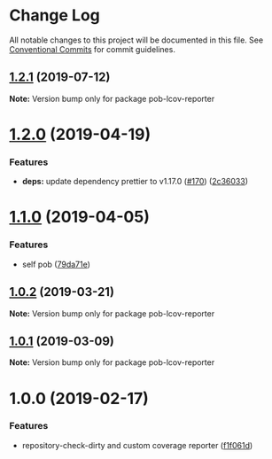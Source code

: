 # Change Log

All notable changes to this project will be documented in this file.
See [Conventional Commits](https://conventionalcommits.org) for commit guidelines.

## [1.2.1](https://github.com/christophehurpeau/pob/compare/pob-lcov-reporter@1.2.0...pob-lcov-reporter@1.2.1) (2019-07-12)

**Note:** Version bump only for package pob-lcov-reporter





# [1.2.0](https://github.com/christophehurpeau/pob/compare/pob-lcov-reporter@1.1.0...pob-lcov-reporter@1.2.0) (2019-04-19)


### Features

* **deps:** update dependency prettier to v1.17.0 ([#170](https://github.com/christophehurpeau/pob/issues/170)) ([2c36033](https://github.com/christophehurpeau/pob/commit/2c36033))





# [1.1.0](https://github.com/christophehurpeau/pob/compare/pob-lcov-reporter@1.0.2...pob-lcov-reporter@1.1.0) (2019-04-05)


### Features

* self pob ([79da71e](https://github.com/christophehurpeau/pob/commit/79da71e))





## [1.0.2](https://github.com/christophehurpeau/pob/compare/pob-lcov-reporter@1.0.1...pob-lcov-reporter@1.0.2) (2019-03-21)

**Note:** Version bump only for package pob-lcov-reporter





## [1.0.1](https://github.com/christophehurpeau/pob/compare/pob-lcov-reporter@1.0.0...pob-lcov-reporter@1.0.1) (2019-03-09)

**Note:** Version bump only for package pob-lcov-reporter





# 1.0.0 (2019-02-17)


### Features

* repository-check-dirty and custom coverage reporter ([f1f061d](https://github.com/christophehurpeau/pob/commit/f1f061d))
